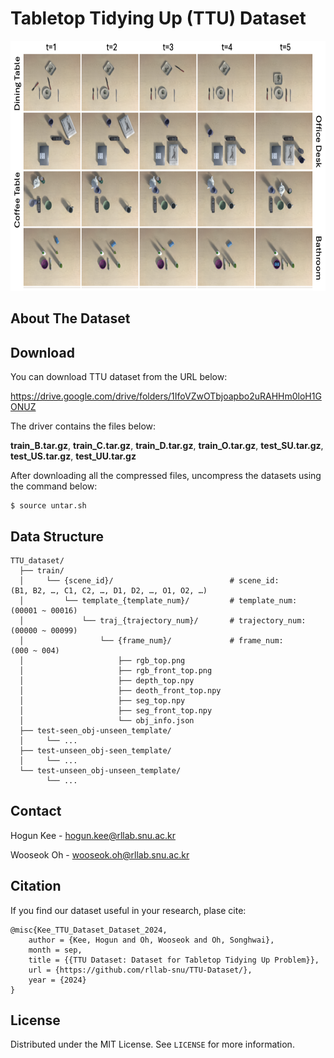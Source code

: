 # Tabletop Tidying Up (TTU) Dataset

<p>
<img src="images/figure-dataset.png", height="400x">
</p>


## About The Dataset



## Download

You can download TTU dataset from the URL below:

https://drive.google.com/drive/folders/1IfoVZwOTbjoapbo2uRAHHm0loH1GONUZ

The driver contains the files below: 

**train_B.tar.gz**, **train_C.tar.gz**, **train_D.tar.gz**, **train_O.tar.gz**,
**test_SU.tar.gz**, **test_US.tar.gz**, **test_UU.tar.gz**

After downloading all the compressed files, uncompress the datasets using the command below:
    
    $ source untar.sh

## Data Structure
  
    TTU_dataset/
      ├── train/
      │     └── {scene_id}/                          # scene_id:         (B1, B2, …, C1, C2, …, D1, D2, …, O1, O2, …)
      │         └── template_{template_num}/         # template_num:     (00001 ~ 00016)
      │             └── traj_{trajectory_num}/       # trajectory_num:   (00000 ~ 00099)
      │                 └── {frame_num}/             # frame_num:        (000 ~ 004)
      │                     ├── rgb_top.png
      │                     ├── rgb_front_top.png
      │                     ├── depth_top.npy
      │                     ├── deoth_front_top.npy
      │                     ├── seg_top.npy
      │                     ├── seg_front_top.npy
      │                     └── obj_info.json
      ├── test-seen_obj-unseen_template/
      │     └── ...
      ├── test-unseen_obj-seen_template/
      │     └── ...
      └── test-unseen_obj-unseen_template/
            └── ...

    
<!-- CONTACT -->
## Contact

Hogun Kee - hogun.kee@rllab.snu.ac.kr

Wooseok Oh - wooseok.oh@rllab.snu.ac.kr


## Citation

If you find our dataset useful in your research, plase cite:

    @misc{Kee_TTU_Dataset_Dataset_2024,
        author = {Kee, Hogun and Oh, Wooseok and Oh, Songhwai},
        month = sep,
        title = {{TTU Dataset: Dataset for Tabletop Tidying Up Problem}},
        url = {https://github.com/rllab-snu/TTU-Dataset/},
        year = {2024}
    }

<!-- LICENSE -->
## License

Distributed under the MIT License. See `LICENSE` for more information.


